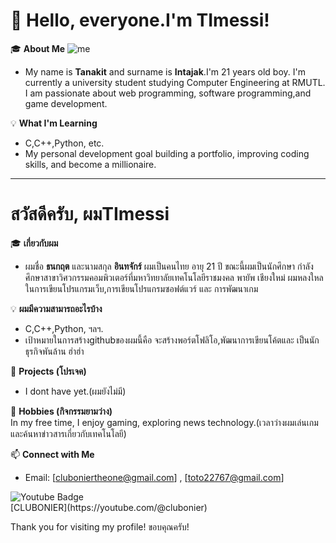 # 👋 Hello, everyone.I'm TImessi!  

🎓 **About Me**
![me](https://drive.google.com/file/d/1-CD11QKi-thyAuqT6f3XuZ7ppAp1jPCj/view?usp=drivesdk)
- My name is **Tanakit** and surname is **Intajak**.I'm 21 years old boy.
I'm currently a university student studying Computer Engineering at RMUTL. I am passionate about web programming, software programming,and  game development.  

💡 **What I'm Learning**  
- C,C++,Python, etc.
- My personal development goal building a portfolio, improving coding skills, and become a millionaire.

---
# สวัสดีครับ, ผมTImessi
🎓 **เกี่ยวกับผม**
- ผมชื่อ **ธนกฤต** และนามสกุล **อินทจักร์** ผมเป็นคนไทย อายุ 21 ปี
ขณะนี้ผมเป็นนักศึกษา กำลังศึกษาสาขาวิศวกรรมคอมพิวเตอร์ที่มหาวิทยาลัยเทคโนโลยีราชมงคล พายัพ เชียงใหม่ ผมหลงใหลในการเขียนโปรแกรมเว็บ,การเขียนโปรแกรมซอฟต์แวร์ และ การพัฒนาเกม

💡 **ผมมีความสามารถอะไรบ้าง**  
- C,C++,Python, ฯลฯ.
- เป้าหมายในการสร้างgithubของผมนี้คือ จะสร้างพอร์ตโฟลิโอ,พัฒนาการเขียนโค้ตและ เป็นนักธุรกิจพันล้าน ฮ่าฮ่า

🔭 **Projects (โปรเจค)**  
- I dont have yet.(ผมยังไม่มี)

🌱 **Hobbies (กิจกรรมยามว่าง)**  
In my free time, I enjoy gaming, exploring news technology.(เวลาว่างผมเล่นเกม และค้นหาข่าวสารเกี่ยวกับเทคโนโลยี)

📫 **Connect with Me**  
- Email: [cluboniertheone@gmail.com] , [toto22767@gmail.com]
<div id="badges">
  <img src="https://img.shields.io/badge/YouTube-red?style=for-the-badge&logo=youtube&logoColor=white" alt="Youtube Badge"/>
</div>[CLUBONIER](https://youtube.com/@clubonier)

Thank you for visiting my profile!
ขอบคุณครับ!
